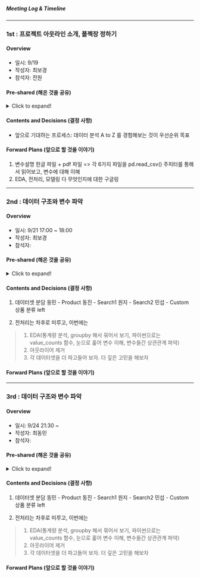##### Meeting Log & Timeline
---

### 1st : 프로젝트 아웃라인 소개, 플젝장 정하기
#### Overview
- 일시: 9/19
- 작성자: 최보경  
- 참석자: 전원

#### Pre-shared (해온 것을 공유)
<details>
  <summary> Click to expand! </summary>
  1. 데이터셋 소개자료
  2. 지난 프로젝트에서의 방황 이야기
</details>

#### Contents and Decisions (결정 사항)
- 앞으로 기대하는 프로세스: 데이터 분석 A to Z 를 경험해보는 것이 우선순위 목표

#### Forward Plans (앞으로 할 것을 이야기)
1. 변수설명 한글 파일 + pdf 파일 
   => 각 6가지 파일을 pd.read_csv()
   주피터를 통해서 읽어보고, 변수에 대해 이해
2. EDA, 전처리, 모델링 다 무엇인지에 대한 구글링

---
### 2nd : 데이터 구조와 변수 파악

#### Overview
* 일시: 9/21 17:00 ~ 18:00
* 작성자: 최보경
* 참석자:

#### Pre-shared (해온 것을 공유)
<details>
  <summary> Click to expand! </summary>

- 데이터셋에 대한 생각, 모르는 것
 동민: session 데이터셋에서 sess_seq sess_id 가 헷갈린다. session이 어렵다.
 동진: 결과적으로 상품 구매를 유도하는데, hit을 어떻게 유도할 수 있을까? 선후관계를 어떻게 파악할 수 있을까? hit 상품 구매 최소 단위
 원지: 
 한 명의 방문자여도 여러개의 adid. 세션 단위를 한 사람으로 카운트해도 괜찮을까?
 검색어 관련 데이터셋은 EDA가 어렵지 않을까?
 
- EDA, 전처리 프로세스에 대한 구글링
 리서치 자료는 공유
 http://www.dodomira.com/2016/10/20/how_to_eda/
 https://towardsdatascience.com/a-gentle-introduction-to-exploratory-data-analysis-f11d843b8184
 https://eda-ai-lab.tistory.com/13
 https://wanzargen.tistory.com/1
  
</details>

#### Contents and Decisions (결정 사항)

1. 데이터셋 분담
동민 - Product
동진 - Search1
원지 - Search2
민섭 - Custom
상품 분류 left

2. 전처리는 차후로 미루고, 이번에는
> 1) EDA(통계량 분석, groupby 해서 묶어서 보기, 파이썬으로는 value_counts 함수, 눈으로 훑어 변수 이해, 변수들간 상관관계 파악)
> 2) 아웃라이어 제거
> 3) 각 데이터셋을 더 파고들어 보자. 더 깊은 고민을 해보자


#### Forward Plans (앞으로 할 것을 이야기)


---
### 3rd : 데이터 구조와 변수 파악

#### Overview
* 일시: 9/24 21:30 ~ 
* 작성자: 최동민
* 참석자:

#### Pre-shared (해온 것을 공유)
<details>
  <summary> Click to expand! </summary>

- 데이터셋에 대한 생각, 모르는 것
 동진: value count를 해본 결과 의류의 count 수가 제일 많았다는 것이 좀 의미있었다.
 민섭: gender랑 age를 위주로 봄. age는 평균 33세. 30대에 비해 7,80대의 수는 너무 적어서 제외해도 될 것 같다.
 원지: 마찬가지로 의류의 count 수가 상위권. 검색어중에 오타나 의미없는 것이 많아서 처리를 해보고자 했다.
       검색어가 브랜드명, 품목, 혹은 둘이 섞인 것이 많이서 이들을 어떻게 구분해야 할지 고민이 된다.
 동민: 
 

  
</details>

#### Contents and Decisions (결정 사항)

1. 데이터셋 분담
동민 - Product
동진 - Search1
원지 - Search2
민섭 - Custom
상품 분류 left

2. 전처리는 차후로 미루고, 이번에는
> 1) EDA(통계량 분석, groupby 해서 묶어서 보기, 파이썬으로는 value_counts 함수, 눈으로 훑어 변수 이해, 변수들간 상관관계 파악)
> 2) 아웃라이어 제거
> 3) 각 데이터셋을 더 파고들어 보자. 더 깊은 고민을 해보자


#### Forward Plans (앞으로 할 것을 이야기)


